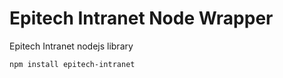 Epitech Intranet Node Wrapper
=============================

Epitech Intranet nodejs library

```bash
npm install epitech-intranet
```
